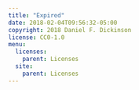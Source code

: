 ```yaml
---
title: "Expired"
date: 2018-02-04T09:56:32-05:00
copyright: 2018 Daniel F. Dickinson
license: CC0-1.0
menu:
  licenses:
    parent: Licenses
  site:
    parent: Licenses
---
```

